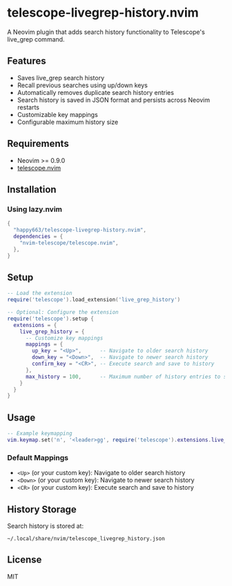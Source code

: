 # telescope-livegrep-history.nvim

A Neovim plugin that adds search history functionality to Telescope's live_grep command.

## Features

- Saves live_grep search history
- Recall previous searches using up/down keys
- Automatically removes duplicate search history entries
- Search history is saved in JSON format and persists across Neovim restarts
- Customizable key mappings
- Configurable maximum history size

## Requirements

- Neovim >= 0.9.0
- [telescope.nvim](https://github.com/nvim-telescope/telescope.nvim)

## Installation

### Using lazy.nvim

```lua
{
  "happy663/telescope-livegrep-history.nvim",
  dependencies = {
    "nvim-telescope/telescope.nvim",
  },
}
```

## Setup

```lua
-- Load the extension
require('telescope').load_extension('live_grep_history')

-- Optional: Configure the extension
require('telescope').setup {
  extensions = {
    live_grep_history = {
      -- Customize key mappings
      mappings = {
        up_key = "<Up>",      -- Navigate to older search history
        down_key = "<Down>",  -- Navigate to newer search history
        confirm_key = "<CR>", -- Execute search and save to history
      },
      max_history = 100,      -- Maximum number of history entries to save
    }
  }
}
```

## Usage

```lua
-- Example keymapping
vim.keymap.set('n', '<leader>gg', require('telescope').extensions.live_grep_history.live_grep_with_history)
```

### Default Mappings

- `<Up>` (or your custom key): Navigate to older search history
- `<Down>` (or your custom key): Navigate to newer search history
- `<CR>` (or your custom key): Execute search and save to history

## History Storage

Search history is stored at:

```
~/.local/share/nvim/telescope_livegrep_history.json
```

## License

MIT
